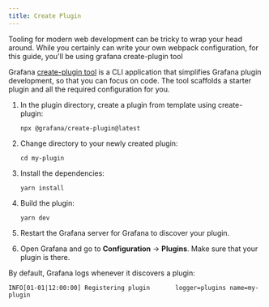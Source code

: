 ```yaml
---
title: Create Plugin
---
```


Tooling for modern web development can be tricky to wrap your head around. While you certainly can write your own webpack configuration, for this guide, you'll be using grafana create-plugin tool

Grafana [create-plugin tool](https://www.npmjs.com/package/@grafana/create-plugin) is a CLI application that simplifies Grafana plugin development, so that you can focus on code. The tool scaffolds a starter plugin and all the required configuration for you.

1. In the plugin directory, create a plugin from template using create-plugin:

   ```
   npx @grafana/create-plugin@latest
   ```

1. Change directory to your newly created plugin:

   ```
   cd my-plugin
   ```

1. Install the dependencies:

   ```
   yarn install
   ```

1. Build the plugin:

   ```
   yarn dev
   ```

1. Restart the Grafana server for Grafana to discover your plugin.
1. Open Grafana and go to **Configuration** -> **Plugins**. Make sure that your plugin is there.

By default, Grafana logs whenever it discovers a plugin:

```
INFO[01-01|12:00:00] Registering plugin       logger=plugins name=my-plugin
```
